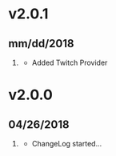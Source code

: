 # v2.0.1
## mm/dd/2018

1. [](#new)
    * Added Twitch Provider

# v2.0.0
##  04/26/2018

1. [](#new)
    * ChangeLog started...
